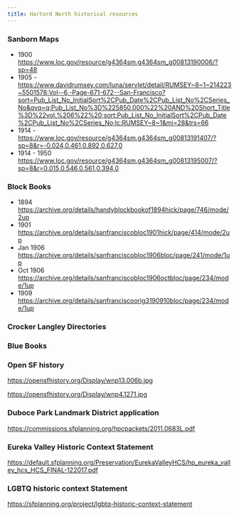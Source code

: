 ```yaml
---
title: Hartord North historical resources
---
```


### Sanborn Maps

- 1900 https://www.loc.gov/resource/g4364sm.g4364sm_g00813190006/?sp=48
- 1905 - https://www.davidrumsey.com/luna/servlet/detail/RUMSEY~8~1~214223~5501578:Vol--6,-Page-671-672--San-Francisco?sort=Pub_List_No_InitialSort%2CPub_Date%2CPub_List_No%2CSeries_No&qvq=q:Pub_List_No%3D%225850.000%22%20AND%20Short_Title%3D%22vol.%206%22%20;sort:Pub_List_No_InitialSort%2CPub_Date%2CPub_List_No%2CSeries_No;lc:RUMSEY~8~1&mi=28&trs=66
- 1914 - https://www.loc.gov/resource/g4364sm.g4364sm_g00813191407/?sp=8&r=-0.024,0.461,0.892,0.627,0
- 1914 - 1950 https://www.loc.gov/resource/g4364sm.g4364sm_g00813195007/?sp=8&r=0.015,0.546,0.561,0.394,0

### Block Books

- 1894 https://archive.org/details/handyblockbookof1894hick/page/746/mode/2up
- 1901 https://archive.org/details/sanfranciscobloc1901hick/page/414/mode/2up
- Jan 1906 https://archive.org/details/sanfranciscobloc1906bloc/page/241/mode/1up
- Oct 1906 https://archive.org/details/sanfranciscobloc1906octbloc/page/234/mode/1up
- 1909 https://archive.org/details/sanfranciscoorig3190910bloc/page/234/mode/1up


### Crocker Langley Directories

### Blue Books


### Open SF history

https://opensfhistory.org/Display/wnp13.006b.jpg

https://opensfhistory.org/Display/wnp4.1271.jpg

### Duboce Park Landmark District application

https://commissions.sfplanning.org/hpcpackets/2011.0683L.pdf

### Eureka Valley Historic Context Statement

https://default.sfplanning.org/Preservation/EurekaValleyHCS/hp_eureka_valley_hcs_HCS_FINAL-122017.pdf

### LGBTQ historic context Statement

https://sfplanning.org/project/lgbtq-historic-context-statement
